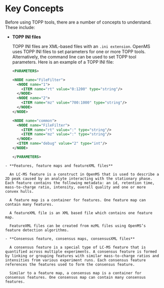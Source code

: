 Key Concepts
============

Before using TOPP tools, there are a number of concepts to understand. These include:
- **TOPP INI files**

  TOPP INI files are XML-based files with an `.ini extension`. OpenMS uses TOPP INI files to set parameters for one or more TOPP tools. Alternatively, the command line can be used to set TOPP tool parameters.
  Here is an example of a TOPP INI file:

  ```xml
  <PARAMETERS>

  <NODE name="FileFilter">
    <NODE name="1">
      <ITEM name="rt" value="0:1200" type="string"/>
    </NODE>
    <NODE name="2">
      <ITEM name="mz" value="700:1000" type="string"/>
    </NODE>
  </NODE>

  <NODE name="common">
    <NODE name="FileFilter">
      <ITEM name="rt" value=":" type="string"/>
      <ITEM name="mz" value=":" type="string"/>
    </NODE>
    <ITEM name="debug" value="2" type="int"/>
  </NODE>

  </PARAMETERS>
```
- **Features, feature maps and featureXML files**

  An LC-MS feature is a construct in OpenMS that is used to describe a 2D peak caused by an analyte interacting with the stationary phase. Each feature contains the following metadata: an id, retention time, mass-to-charge ratio, intensity, overall quality and one or more convex hulls.   

  A feature map is a container for features. One feature map can contain many features.

  A featureXML file is an XML based file which contains one feature map.

  FeatureXML files can be created from mzML files using OpenMS’s feature detection algorithms.

- **Consensus feature, consensus maps, consensusXML files**

  A consensus feature is a special type of LC-MS feature that is quantified across multiple experiments. A consensus feature is formed by linking or grouping features with similar mass-to-charge ratios and intensities from various experiment runs. Each consensus feature references the features used to form the consensus feature.

  Similar to a feature map, a consensus map is a container for consensus features. One consensus map can contain many consensus features.
